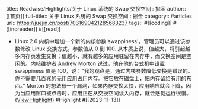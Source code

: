 title:: Readwise/Highlights/关于 Linux 系统的 Swap 交换空间 : 掘金
author:: [[首页]]
full-title:: 关于 Linux 系统的 Swap 交换空间 : 掘金
category:: #articles
url:: https://juejin.cn/post/7031690421285683237
tags:: #[[coding]] #[[inoreader]] #[[read]]

- Linux 2.6 内核中增加一个新的内核参数'swappiness'，管理员可以通过该参数修改 Linux 交换方式。参数值从 0 到 100. 从本质上说，值越大，将引起越多内存页发生交换；值越小，就有越多的应用驻留在内存中，而交换空间是空闲的。内核维护者 Andrew Morton 说过，他在他的台式机中设置 swappiness 值是 100，说：“我的观点是，通过内核参数降低交换是错误的。你不需要几百兆的无用应用占用内存。把它放在磁盘上，把内存留给有用的东西。” Morton 的想法有一个漏洞，如果内存交换太快，应用响应就会下降，因为当应用窗口被点击时，应用正在从交换空间读入内存，就会感觉运行很慢。 ([View Highlight](https://read.readwise.io/read/01hf3ydra3k5ebx1te89khdss8)) #Highlight #[[2023-11-13]]